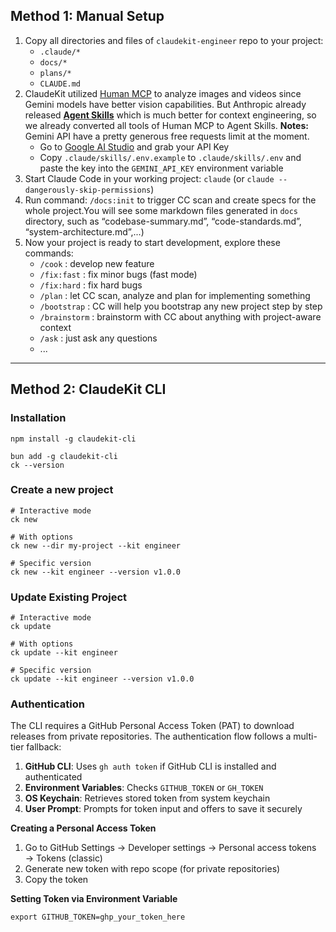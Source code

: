 ## Method 1: Manual Setup  
  
1. Copy all directories and files of `claudekit-engineer` repo to your project:  
    * `.claude/*`  
    * `docs/*`  
    * `plans/*`  
    * `CLAUDE.md`  
2. ClaudeKit utilized [Human MCP](https://www.npmjs.com/package/@goonnguyen/human-mcp) to analyze images and videos since Gemini models have better vision capabilities. But Anthropic already released [**Agent Skills**](https://docs.claude.com/en/docs/agents-and-tools/agent-skills/overview) which is much better for context engineering, so we already converted all tools of Human MCP to Agent Skills.
   **Notes:** Gemini API have a pretty generous free requests limit at the moment.
   - Go to [Google AI Studio](https://aistudio.google.com) and grab your API Key
   - Copy `.claude/skills/.env.example` to `.claude/skills/.env` and paste the key into the `GEMINI_API_KEY` environment variable
3. Start Claude Code in your working project: `claude` (or `claude --dangerously-skip-permissions`)  
4. Run command: `/docs:init` to trigger CC scan and create specs for the whole project.You will see some markdown files generated in `docs` directory, such as “codebase-summary.md”, “code-standards.md”, “system-architecture.md”,...)  
5. Now your project is ready to start development, explore these commands:  
    * `/cook` : develop new feature  
    * `/fix:fast` : fix minor bugs (fast mode)  
    * `/fix:hard` : fix hard bugs  
    * `/plan` : let CC scan, analyze and plan for implementing something  
    * `/bootstrap` : CC will help you bootstrap any new project step by step  
    * `/brainstorm` : brainstorm with CC about anything with project-aware context  
    * `/ask` : just ask any questions  
    * ...  

---

## Method 2: ClaudeKit CLI  
  
### Installation  
```
npm install -g claudekit-cli
```

```
bun add -g claudekit-cli
ck --version
```
  
### Create a new project  
```
# Interactive mode
ck new

# With options
ck new --dir my-project --kit engineer

# Specific version
ck new --kit engineer --version v1.0.0
```
  
### Update Existing Project
  
```
# Interactive mode
ck update

# With options
ck update --kit engineer

# Specific version
ck update --kit engineer --version v1.0.0
```
  
### Authentication
  
The CLI requires a GitHub Personal Access Token (PAT) to download releases from private repositories. The authentication flow follows a multi-tier fallback:  
1. **GitHub CLI**: Uses `gh auth token` if GitHub CLI is installed and authenticated  
2. **Environment Variables**: Checks `GITHUB_TOKEN` or `GH_TOKEN`  
3. **OS Keychain**: Retrieves stored token from system keychain  
4. **User Prompt**: Prompts for token input and offers to save it securely  

**Creating a Personal Access Token**    
1. Go to GitHub Settings → Developer settings → Personal access tokens → Tokens (classic)  
2. Generate new token with repo scope (for private repositories)  
3. Copy the token  

**Setting Token via Environment Variable**    
```
export GITHUB_TOKEN=ghp_your_token_here
```
